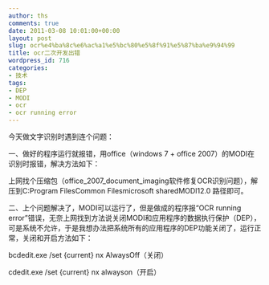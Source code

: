 ```yaml
---
author: ths
comments: true
date: 2011-03-08 10:01:00+00:00
layout: post
slug: ocr%e4%ba%8c%e6%ac%a1%e5%bc%80%e5%8f%91%e5%87%ba%e9%94%99
title: ocr二次开发出错
wordpress_id: 716
categories:
- 技术
tags:
- DEP
- MODI
- ocr
- ocr running error
---
```


今天做文字识别时遇到连个问题：





一、做好的程序运行就报错，用office（windows 7 + office 2007）的MODI在识别时报错，解决方法如下：





上网找个压缩包（office_2007_document_imaging软件修复OCR识别问题），解压到C:Program FilesCommon Filesmicrosoft sharedMODI12.0 路径即可。





二、上个问题解决了，MODI可以运行了，但是做成的程序报“OCR running error”错误，无奈上网找到方法说关闭MODI和应用程序的数据执行保护（DEP），可是系统不允许，于是我想办法把系统所有的应用程序的DEP功能关闭了，运行正常，关闭和开启方法如下：





bcdedit.exe /set {current} nx AlwaysOff（关闭）





cdedit.exe /set {current} nx alwayson（开启）



